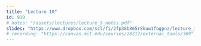 ```yaml
---
title: "Lecture 10"
id: 910
# notes: "/assets/lectures/lecture_9_notes.pdf"
slides: "https://www.dropbox.com/scl/fi/2fp38b865r8kuw1fogpnz/lecture_10_slides.pdf?rlkey=nal46dx7tjxkngrc262asy1zm&st=q1narkm9&dl=0"
# recording: "https://canvas.mit.edu/courses/28217/external_tools/369"
---
```

